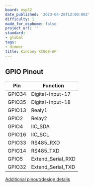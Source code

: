 ```yaml
---
board: esp32
date_published: '2023-04-28T12:00:00Z'
difficulty: 1
made_for_esphome: false
project_url: ''
standard:
- global
tags:
- dimmer
title: KinCony KC868-AP
---
```


## GPIO Pinout

| Pin    | Function            |
| ------ | ------------------- |
| GPIO34 | Digital-Input-17    |
| GPIO35 | Digital-Input-18    |
| GPIO13 | Realy1              |
| GPIO2  | Relay2              |
| GPIO4  | IIC_SDA             |
| GPIO16 | IIC_SCL             |
| GPIO33 | RS485_RXD           |
| GPIO14 | RS485_TXD           |
| GPIO5  | Extend_Serial_RXD   |
| GPIO32 | Extend_Serial_TXD   |
[Additional pinout/design details](https://www.kincony.com/esp32-pwm-dimmer.html)